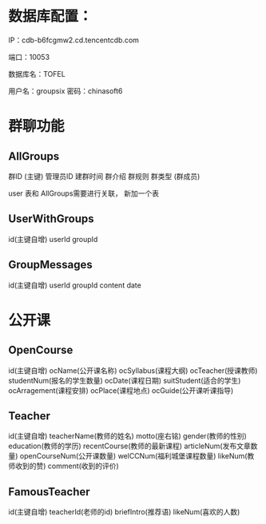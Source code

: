 # 数据库配置：
IP：cdb-b6fcgmw2.cd.tencentcdb.com 

端口：10053

数据库名：TOFEL

用户名：groupsix 
密码：chinasoft6

# 群聊功能
## AllGroups
群ID (主键)  管理员ID   建群时间  群介绍   群规则  群类型
(群成员)

user 表和 AllGroups需要进行关联， 新加一个表
## UserWithGroups
id(主键自增)  userId   groupId

## GroupMessages
id(主键自增)  userId  groupId  content  date





# 公开课

## OpenCourse

id(主键自增)  ocName(公开课名称) ocSyllabus(课程大纲) ocTeacher(授课教师) studentNum(报名的学生数量) ocDate(课程日期) suitStudent(适合的学生) ocArragement(课程安排) ocPlace(课程地点) ocGuide(公开课听课指导)

## Teacher

id(主键自增) teacherName(教师的姓名) motto(座右铭) gender(教师的性别) education(教师的学历) recentCourse(教师的最新课程) articleNum(发布文章数量) openCourseNum(公开课数量) welCCNum(福利城堡课程数量) likeNum(教师收到的赞) comment(收到的评价)

## FamousTeacher

id(主键自增) teacherId(老师的id) briefIntro(推荐语) likeNum(喜欢的人数)

 